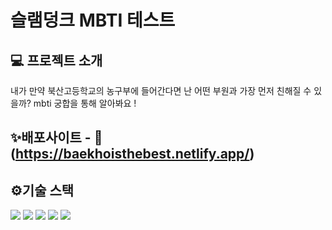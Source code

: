 # 슬램덩크 MBTI 테스트

## 💻 프로젝트 소개
내가 만약 북산고등학교의 농구부에 들어간다면 난 어떤 부원과 가장 먼저 친해질 수 있을까? mbti 궁합을 통해 알아봐요 !

## ✨배포사이트 - 🔗 (https://baekhoisthebest.netlify.app/)

## ⚙기술 스택
<div>
<img src="https://img.shields.io/badge/html5-E34F26?style=for-the-badge&logo=html5&logoColor=white"> 
<img src="https://img.shields.io/badge/css-1572B6?style=for-the-badge&logo=css3&logoColor=white"> 
<img src="https://img.shields.io/badge/javascript-F7DF1E?style=for-the-badge&logo=typescript&logoColor=black">
<img src="https://img.shields.io/badge/github-181717?style=for-the-badge&logo=github&logoColor=white">
<img src="https://img.shields.io/badge/netlify-00C7B7?style=for-the-badge&logo=netlify&logoColor=white">
</div>